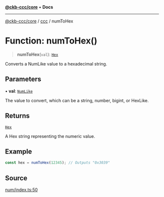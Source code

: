 [**@ckb-ccc/core**](README.md) • **Docs**

***

[@ckb-ccc/core](README.md) / [ccc](Namespace.ccc.md) / numToHex

# Function: numToHex()

> **numToHex**(`val`): [`Hex`](ccc.Type.Hex.md)

Converts a NumLike value to a hexadecimal string.

## Parameters

• **val**: [`NumLike`](ccc.Type.NumLike.md)

The value to convert, which can be a string, number, bigint, or HexLike.

## Returns

[`Hex`](ccc.Type.Hex.md)

A Hex string representing the numeric value.

## Example

```typescript
const hex = numToHex(12345); // Outputs "0x3039"
```

## Source

[num/index.ts:50](https://github.com/SpectreMercury/ccc/blob/df48adb02ef9cfbc211311f00ecef869462de5fa/packages/core/src/num/index.ts#L50)
